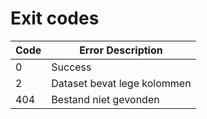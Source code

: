 # Exit codes
| Code | Error Description |
|------|-------------------|
| 0    | Success           |
| 2    | Dataset bevat lege kolommen |
| 404    | Bestand niet gevonden     |